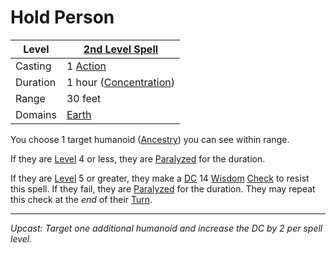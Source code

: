 # Hold Person

| Level    | [2nd Level Spell](2nd%20Level%20Spells.md)          |
| -------- | --------------------------------------------------- |
| Casting  | 1 [Action](../../../../Game%20Procedures/Action.md) |
| Duration | 1 hour ([Concentration](../../../Spellcasting/Concentration.md)) |
| Range    | 30 feet                                             |
| Domains  | [Earth](../../../Spell%20Domains/Earth.md)          |

You choose 1 target humanoid ([Ancestry](../../../../Player%20Characters/Ancenstries/Ancestry.md)) you can see within range.

If they are [Level](../../../../Player%20Characters/Derived%20Statistics/Level.md) 4 or less, they are [Paralyzed](../../../../Conditions/Paralyzed.md) for the duration.

If they are [Level](../../../../Player%20Characters/Derived%20Statistics/Level.md) 5 or greater, they make a [DC](../../../../Game%20Procedures/DC.md) 14 [Wisdom](../../../../Player%20Characters/Chosen%20Statistics/Wisdom.md) [Check](../../../../Game%20Procedures/Check.md) to resist this spell. If they fail, they are [Paralyzed](../../../../Conditions/Paralyzed.md) for the duration. They may repeat this check at the *end* of their [Turn](../../../../Game%20Procedures/Turn.md).

---
*Upcast: Target one additional humanoid and increase the DC by 2 per spell level.*
